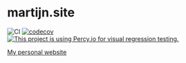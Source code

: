 # martijn.site
![CI](https://github.com/martijnrondeel/martijn.site/workflows/CI/badge.svg)
[![codecov](https://codecov.io/gh/martijnrondeel/martijn.site/branch/master/graph/badge.svg)](https://codecov.io/gh/martijnrondeel/martijn.site)
[![This project is using Percy.io for visual regression testing.](https://percy.io/static/images/percy-badge.svg)](https://percy.io/martijnrondeel/martijn.site)


[My personal website](https://martijn.site)
